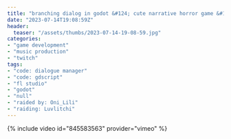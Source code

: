 ```yaml
---
title: "branching dialog in godot &#124; cute narrative horror game &#124; making music and chilling"
date: "2023-07-14T19:08:59Z"
header:
  teaser: "/assets/thumbs/2023-07-14-19-08-59.jpg"
categories:
- "game development"
- "music production"
- "twitch"
tags:
- "code: dialogue manager"
- "code: gdscript"
- "fl studio"
- "godot"
- "null"
- "raided by: Oni_Lili"
- "raiding: Luvlitchi"
---
```

{% include video id="845583563" provider="vimeo" %}
